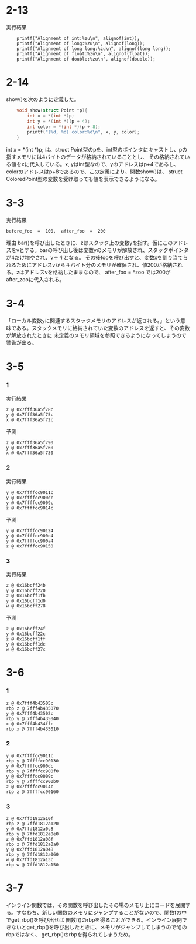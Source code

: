 # 2-13
実行結果
```
    printf("Alignment of int:%zu\n", alignof(int));
    printf("Alignment of long:%zu\n", alignof(long));
    printf("Alignment of long long:%zu\n", alignof(long long));
    printf("Alignment of float:%zu\n", alignof(float));
    printf("Alignment of double:%zu\n", alignof(double));
```
# 2-14
show()を次のように定義した。
```c
    void show(struct Point *p){
        int x = *(int *)p;
        int y = *(int *)(p + 4);
        int color = *(int *)(p + 8);
        printf("(%d, %d) color:%d\n", x, y, color);
    }
```
int x = *(int *)p; は、struct Point型のpを、int型のポインタにキャストし、pの指すメモリには4バイトのデータが格納されていることとし、
その格納されている値をxに代入している。x, yはint型なので、yのアドレスはp+4であるし、colorのアドレスはp+8であるので、この定義により、関数show()は、
struct ColoredPoint型の変数を受け取っても値を表示できるようになる。

# 3-3
実行結果
```
before_foo  =  100,  after_foo  =  200
```
理由
bar()を呼び出したときに、zはスタック上の変数yを指す。仮にこのアドレスをvとする。barの呼び出し後は変数yのメモリが解放され、スタックポインタが4だけ増やされ、v＋４となる。
その後fooを呼び出すと、変数xを割り当てられるためにアドレスvから４バイト分のメモリが確保され、値200が格納される。zはアドレスvを格納したままなので、
after_foo = *zoo では200がafter_zooに代入される。

# 3-4
「ローカル変数yに関連するスタックメモリのアドレスが返される。」という意味である。スタックメモリに格納されていた変数のアドレスを返すと、その変数が解放されたときに
未定義のメモリ領域を参照できるようになってしまうので警告が出る。

# 3-5
### 1
実行結果
```shell
z @ 0x7fff36a5f78c
y @ 0x7fff36a5f75c
x @ 0x7fff36a5f72c
```
予測
```shell
z @ 0x7fff36a5f790
y @ 0x7fff36a5f760
x @ 0x7fff36a5f730
```
### 2
実行結果
```shell
y @ 0x7ffffcc9011c
y @ 0x7ffffcc900dc
y @ 0x7ffffcc9009c
z @ 0x7ffffcc9014c
```
予測
```shell
y @ 0x7ffffcc90124
y @ 0x7ffffcc900e4
y @ 0x7ffffcc900a4
z @ 0x7ffffcc90150
```
### 3
実行結果
```shell
z @ 0x16bcff24b
y @ 0x16bcff220
z @ 0x16bcff1fb
y @ 0x16bcff1d0
w @ 0x16bcff278
```
予測
```shell
z @ 0x16bcff24f
y @ 0x16bcff22c
z @ 0x16bcff1ff
y @ 0x16bcff1dc
w @ 0x16bcff27c
```
# 3-6

### 1
```shell   
z @ 0x7fff4b43505c
rbp z @ 7fff4b435070
y @ 0x7fff4b43502c
rbp y @ 7fff4b435040
x @ 0x7fff4b434ffc
rbp x @ 7fff4b435010
```
### 2
```shell
y @ 0x7ffffcc9011c
rbp y @ 7ffffcc90130
y @ 0x7ffffcc900dc
rbp y @ 7ffffcc900f0
y @ 0x7ffffcc9009c
rbp y @ 7ffffcc900b0
z @ 0x7ffffcc9014c
rbp z @ 7ffffcc90160
```
### 3
```shell
z @ 0x7ffd1812a10f
rbp z @ 7ffd1812a120
y @ 0x7ffd1812a0c8
rbp y @ 7ffd1812a0e0
z @ 0x7ffd1812a08f
rbp z @ 7ffd1812a0a0
y @ 0x7ffd1812a048
rbp y @ 7ffd1812a060
w @ 0x7ffd1812a13c
rbp w @ 7ffd1812a150
```
# 3-7
インライン関数では、その関数を呼び出したその場のメモリ上にコードを展開する。すなわち、新しい関数のメモリにジャンプすることがないので、関数fの中でget_rbp()を呼び出せば
関数f()のrbpを得ることができる。インライン展開できないとget_rbp()を呼び出したときに、メモリがジャンプしてしまうのでf()のrbpではなく、
get_rbp()のrbpを得られてしまうため。







